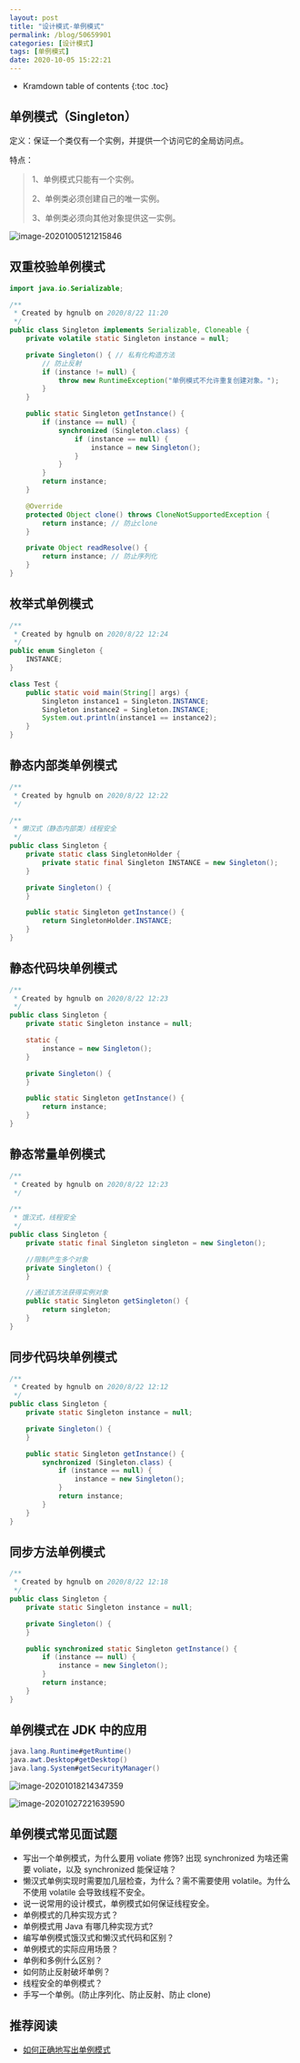 ```yaml
---
layout: post
title: "设计模式-单例模式"
permalink: /blog/50659901
categories: [设计模式]
tags: [单例模式]
date: 2020-10-05 15:22:21
---
```


* Kramdown table of contents
{:toc .toc}
## 单例模式（Singleton）

定义：保证一个类仅有一个实例，并提供一个访问它的全局访问点。

特点：

> 1、单例模式只能有一个实例。
>
> 2、单例类必须创建自己的唯一实例。
>
> 3、单例类必须向其他对象提供这一实例。

![image-20201005121215846](../assets/post-list/img/image-20201005121215846.png)

## 双重校验单例模式

```java
import java.io.Serializable;

/**
 * Created by hgnulb on 2020/8/22 11:20
 */
public class Singleton implements Serializable, Cloneable {
    private volatile static Singleton instance = null;

    private Singleton() { // 私有化构造方法
        // 防止反射
        if (instance != null) {
            throw new RuntimeException("单例模式不允许重复创建对象。");
        }
    }

    public static Singleton getInstance() {
        if (instance == null) {
            synchronized (Singleton.class) {
                if (instance == null) {
                    instance = new Singleton();
                }
            }
        }
        return instance;
    }

    @Override
    protected Object clone() throws CloneNotSupportedException {
        return instance; // 防止clone
    }

    private Object readResolve() {
        return instance; // 防止序列化
    }
}
```

## 枚举式单例模式

```java
/**
 * Created by hgnulb on 2020/8/22 12:24
 */
public enum Singleton {
    INSTANCE;
}

class Test {
    public static void main(String[] args) {
        Singleton instance1 = Singleton.INSTANCE;
        Singleton instance2 = Singleton.INSTANCE;
        System.out.println(instance1 == instance2);
    }
}
```

## 静态内部类单例模式

```java
/**
 * Created by hgnulb on 2020/8/22 12:22
 */

/**
 * 懒汉式（静态内部类）线程安全
 */
public class Singleton {
    private static class SingletonHolder {
        private static final Singleton INSTANCE = new Singleton();
    }

    private Singleton() {
    }

    public static Singleton getInstance() {
        return SingletonHolder.INSTANCE;
    }
}
```

## 静态代码块单例模式

```java
/**
 * Created by hgnulb on 2020/8/22 12:23
 */
public class Singleton {
    private static Singleton instance = null;

    static {
        instance = new Singleton();
    }

    private Singleton() {
    }

    public static Singleton getInstance() {
        return instance;
    }
}
```

## 静态常量单例模式

```java
/**
 * Created by hgnulb on 2020/8/22 12:23
 */

/**
 * 饿汉式，线程安全
 */
public class Singleton {
    private static final Singleton singleton = new Singleton();

    //限制产生多个对象
    private Singleton() {
    }

    //通过该方法获得实例对象
    public static Singleton getSingleton() {
        return singleton;
    }
}
```

## 同步代码块单例模式

```java
/**
 * Created by hgnulb on 2020/8/22 12:12
 */
public class Singleton {
    private static Singleton instance = null;

    private Singleton() {
    }

    public static Singleton getInstance() {
        synchronized (Singleton.class) {
            if (instance == null) {
                instance = new Singleton();
            }
            return instance;
        }
    }
}
```

## 同步方法单例模式

```java
/**
 * Created by hgnulb on 2020/8/22 12:18
 */
public class Singleton {
    private static Singleton instance = null;

    private Singleton() {
    }

    public synchronized static Singleton getInstance() {
        if (instance == null) {
            instance = new Singleton();
        }
        return instance;
    }
}
```

## 单例模式在 JDK 中的应用

```java
java.lang.Runtime#getRuntime()
java.awt.Desktop#getDesktop()
java.lang.System#getSecurityManager()
```

![image-20201018214347359](../assets/post-list/img/image-20201018214347359.png)

![image-20201027221639590](../assets/post-list/img/image-20201027221639590.png)

## 单例模式常见面试题

- 写出一个单例模式，为什么要用 voliate 修饰? 出现 synchronized 为啥还需要 voliate，以及 synchronized 能保证啥？
- 懒汉式单例实现时需要加几层检查，为什么？需不需要使用 volatile。为什么不使用 volatile 会导致线程不安全。
- 说一说常用的设计模式，单例模式如何保证线程安全。
- 单例模式的几种实现方式？
- 单例模式用 Java 有哪几种实现方式?
- 编写单例模式饿汉式和懒汉式代码和区别？
- 单例模式的实际应用场景？
- 单例和多例什么区别？
- 如何防止反射破坏单例？
- 线程安全的单例模式？
- 手写一个单例。(防止序列化、防止反射、防止 clone)

## 推荐阅读

- [如何正确地写出单例模式](http://wuchong.me/blog/2014/08/28/how-to-correctly-write-singleton-pattern/)